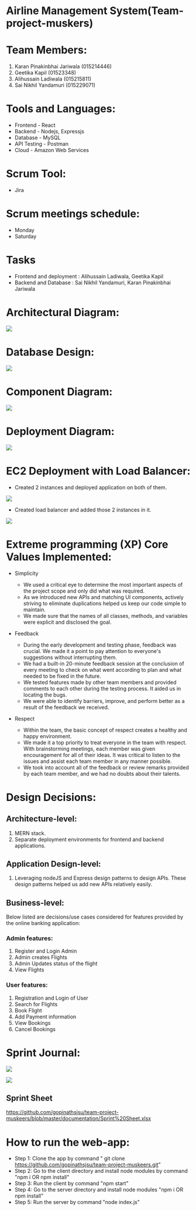# Airline Management System(Team-project-muskers)

# Team Members:
1. Karan Pinakinbhai Jariwala (015214446)
2. Geetika Kapil (01523348)
3. Alihussain Ladiwala (015215811)
4. Sai Nikhil Yandamuri (015229071)

# Tools and Languages:

* Frontend - React<br/>
* Backend - Nodejs, Expressjs<br/>
* Database - MySQL<br/>
* API Testing - Postman<br/>
* Cloud - Amazon Web Services

# Scrum Tool:
* Jira

# Scrum meetings schedule:
* Monday
* Saturday

# Tasks 
 
* Frontend and deployment : Alihussain Ladiwala, Geetika Kapil
* Backend and Database  : Sai Nikhil Yandamuri, Karan Pinakinbhai Jariwala
   
# Architectural Diagram:
![](documentation/architectural%20diagram.jpeg)

# Database Design:
![](documentation/database.jpg)

# Component Diagram:
![](documentation/ComponentDiagram.jpeg)


# Deployment Diagram:
![](documentation/DeploymentDiagram.jpeg)

# EC2 Deployment with Load Balancer:
* Created 2 instances and deployed application on both of them.

![](documentation/ec2instances.PNG)

* Created load balancer and added those 2 instances in it.

![](documentation/loadBalancer.PNG)


# Extreme programming (XP) Core Values Implemented:
* Simplicity
  * We used a critical eye to determine the most important aspects of the project scope and only did what was required.
  * As we introduced new APIs and matching UI components, actively striving to eliminate duplications helped us keep our code simple to maintain.
  * We made sure that the names of all classes, methods, and variables were explicit and disclosed the goal.

* Feedback
  * During the early development and testing phase, feedback was crucial. We made it a point to pay attention to everyone's suggestions without interrupting them.
  * We had a built-in 20-minute feedback session at the conclusion of every meeting to check on what went according to plan and what needed to be fixed in the future.
  * We tested features made by other team members and provided comments to each other during the testing process. It aided us in locating the bugs.
  * We were able to identify barriers, improve, and perform better as a result of the feedback we received.

* Respect
  * Within the team, the basic concept of respect creates a healthy and happy environment.
  * We made it a top priority to treat everyone in the team with respect. With brainstorming meetings, each member was given encouragement for all of their ideas. It was critical to listen to the issues and assist each team member in any manner possible.
  * We took into account all of the feedback or review remarks provided by each team member, and we had no doubts about their talents.

# Design Decisions:

## Architecture-level:
1. MERN stack.
2. Separate deployment environments for frontend and backend applications.

## Application Design-level:
1. Leveraging nodeJS and Express design patterns to design APIs. These design patterns helped us add new APIs relatively easily.

## Business-level: 
Below listed are decisions/use cases considered for features provided by the online banking application: 
### Admin features:
1. Register and Login Admin
2. Admin creates Flights
3. Admin Updates status of the flight
4. View Flights

### User features:
1. Registration and Login of User
2. Search for Flights
3. Book Flight
4. Add Payment information
5. View Bookings
6. Cancel Bookings

# Sprint Journal:
![](documentation/KaranPinakinbhaiJariwala.jpeg)

![](documentation/SaiNikhilYandamuri.PNG)

## Sprint Sheet
https://github.com/gopinathsjsu/team-project-muskeers/blob/master/documentation/Sprint%20Sheet.xlsx

# How to run the web-app:
* Step 1: Clone the app by command " git clone https://github.com/gopinathsjsu/team-project-muskeers.git"
* Step 2: Go to the client directory and install node modules by command "npm i OR npm install"
* Step 3: Run the client by command "npm start"
* Step 4: Go to the server directory and install node modules "npm i OR npm install"
* Step 5: Run the server by command "node index.js"



